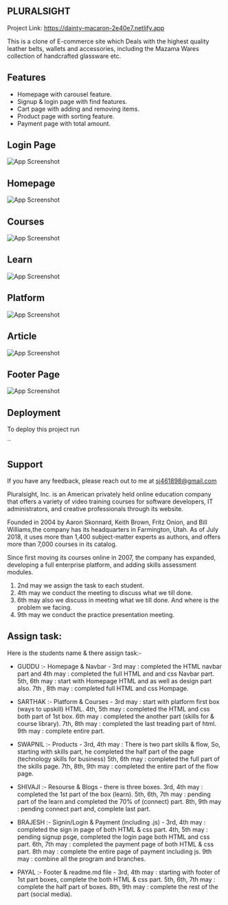 ## PLURALSIGHT ##
Project Link:  https://dainty-macaron-2e40e7.netlify.app


This is a clone of E-commerce site which Deals with the highest quality leather belts, wallets and accessories,
including the Mazama Wares collection of handcrafted glassware etc.


## Features

- Homepage with carousel feature.
- Signup & login page with find features.
- Cart page with adding and removing items.
- Product page with sorting feature.
- Payment page with total amount.

## Login Page

![App Screenshot](./assets/Screenshot%20(1623).png)

## Homepage

![App Screenshot](./assets/Screenshot%20(1624).png)
## Courses

![App Screenshot](./assets/Screenshot%20(1626).png)


## Learn

![App Screenshot](./assets/Screenshot%20(1625).png)



## Platform

![App Screenshot](./assets/Screenshot%20(1628).png)

## Article

![App Screenshot](./assets/Screenshot%20(1629).png)



## Footer Page

![App Screenshot](./assets/Screenshot%20(1627).png)
## Deployment

To deploy this project run

``


## Support

If you have any feedback, please reach out to me at sj461898@gmail.com




Pluralsight, Inc. is an American privately held online education company that offers a variety of video training courses for software developers, IT administrators, and creative professionals through its website.

Founded in 2004 by Aaron Skonnard, Keith Brown, Fritz Onion, and Bill Williams,the company has its headquarters in Farmington, Utah. As of July 2018, it uses more than 1,400 subject-matter experts as authors, and offers more than 7,000 courses in its catalog.

Since first moving its courses online in 2007, the company has expanded, developing a full enterprise platform, and adding skills assessment modules.



1. 2nd may we assign the task to each student.
2. 4th may we conduct the meeting to discuss what we till done.
3. 6th may also we discuss in meeting what we till done. And where is the problem we facing.
4. 9th may we conduct the practice presentation meeting. 



## Assign task:
Here is the students name & there assign task:-

- GUDDU :- Homepage & Navbar -
                              3rd may : completed the HTML navbar part and 
                              4th may : completed the full HTML and and css Navbar part.
                              5th, 6th may : start with Homepage HTML and as well as design part also.
                              7th , 8th may : completed full HTML and css Hompage.
        
- SARTHAK :- Platform & Courses - 
                              3rd may : start with platform first box (ways to upskill) HTML.
                              4th, 5th may : completed the HTML and css both part of 1st box.
                              6th may : completed the another part (skills for & course library).
                              7th, 8th may : completed the last treading part of html.
                              9th may : complete entire part.

- SWAPNIL :- Products - 
                        3rd, 4th may : There is two part skills & flow, So, starting with skills part,
                                       he completed the half part of the page (technology skills for business)
                        5th, 6th may : completed the full part of the skills page.
                        7th, 8th, 9th may : completed the entire part of the flow page.

- SHIVAJI :- Resourse & Blogs -
                              there is three boxes.
                              3rd, 4th may : completed the 1st part of the box (learn).
                              5th, 6th, 7th may : pending part of the learn and
                                                  completed the 70% of (connect) part.
                              8th, 9th may : pending connect part and, complete last part.
                                    
- BRAJESH :- Signin/Login & Payment (including .js) - 
                                                    3rd, 4th may : completed the sign in page of both HTML & css part.
                                                    4th, 5th may : pending signup psge,
                                                                   completed the login page both HTML and css part.
                                                    6th, 7th may : completed the payment page of both HTML & css part.
                                                    8th may : complete the entire page of payment including js.
                                                    9th may : combine all the program and branches.

- PAYAL :- Footer & readme.md file - 
                                   3rd, 4th may : starting with footer of 1st part boxes,
                                                  complete the both HTML & css part.
                                   5th, 6th, 7th may : complete the half part of boxes.
                                   8th, 9th may : complete the rest of the part (social media).
                                
                           
